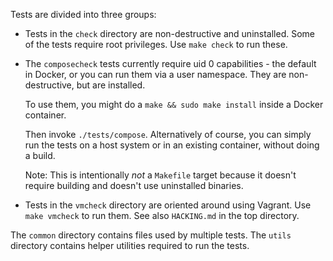 Tests are divided into three groups:

- Tests in the `check` directory are non-destructive and
  uninstalled. Some of the tests require root privileges.
  Use `make check` to run these.

- The `composecheck` tests currently require uid 0 capabilities -
  the default in Docker, or you can run them via a user namespace.
  They are non-destructive, but are installed.

  To use them, you might do a `make && sudo make install` inside a
  Docker container.

  Then invoke `./tests/compose`.  Alternatively of course, you
  can simply run the tests on a host system or in an existing
  container, without doing a build.

  Note: This is intentionally *not* a `Makefile` target because
  it doesn't require building and doesn't use uninstalled binaries.

- Tests in the `vmcheck` directory are oriented around using
  Vagrant.  Use `make vmcheck` to run them.
  See also `HACKING.md` in the top directory.

The `common` directory contains files used by multiple
tests. The `utils` directory contains helper utilities
required to run the tests.
